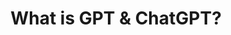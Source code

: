 ---
title: What is GPT & ChatGPT?
tags: [Generative Pretrained Transformer,GPT]
style: fill
color: success
description: Summary of GPT & ChatGPT
external_url: https://rla020.tistory.com/35
---